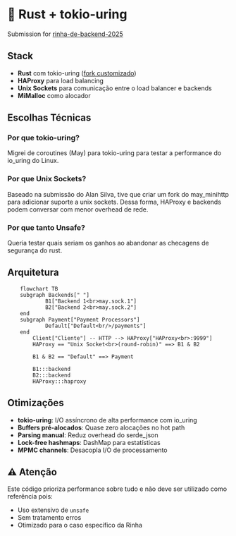 # 🦀 Rust + tokio-uring
Submission for [rinha-de-backend-2025](https://github.com/zanfranceschi/rinha-de-backend-2025)

## Stack

- **Rust** com tokio-uring ([fork customizado](https://github.com/not4rt/tokio-uring))
- **HAProxy** para load balancing
- **Unix Sockets** para comunicação entre o load balancer e backends
- **MiMalloc** como alocador

## Escolhas Técnicas

### Por que tokio-uring?
Migrei de coroutines (May) para tokio-uring para testar a performance do io_uring do Linux.

### Por que Unix Sockets?
Baseado na submissão do Alan Silva, tive que criar um fork do may_minihttp para adicionar suporte a unix sockets. Dessa forma, HAProxy e backends podem conversar com menor overhead de rede.

### Por que tanto Unsafe?
Queria testar quais seriam os ganhos ao abandonar as checagens de segurança do rust.

## Arquitetura

```mermaid
    flowchart TB
    subgraph Backends[" "]
            B1["Backend 1<br>may.sock.1"]
            B2["Backend 2<br>may.sock.2"]
    end
    subgraph Payment["Payment Processors"]
            Default["Default<br/>/payments"]
    end
        Client["Cliente"] -- HTTP --> HAProxy["HAProxy<br>:9999"]
        HAProxy == "Unix Socket<br>(round-robin)" ==> B1 & B2

        B1 & B2 == "Default" ==> Payment

        B1:::backend
        B2:::backend
        HAProxy:::haproxy
```

## Otimizações

- **tokio-uring**: I/O assíncrono de alta performance com io_uring
- **Buffers pré-alocados**: Quase zero alocações no hot path
- **Parsing manual**: Reduz overhead do serde_json
- **Lock-free hashmaps**: DashMap para estatísticas
- **MPMC channels**: Desacopla I/O de processamento

## ⚠️ Atenção

Este código prioriza performance sobre tudo e não deve ser utilizado como referência pois:
- Uso extensivo de `unsafe`
- Sem tratamento erros
- Otimizado para o caso específico da Rinha

